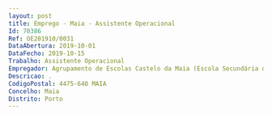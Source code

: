 ```yaml
--- 
layout: post
title: Emprego - Maia - Assistente Operacional
Id: 70386
Ref: OE201910/0031
DataAbertura: 2019-10-01
DataFecho: 2019-10-15
Trabalho: Assistente Operacional
Empregador: Agrupamento de Escolas Castelo da Maia (Escola Secundária do Castelo da Maia - Sede)
Descricao: .
CodigoPostal: 4475-640 MAIA
Concelho: Maia
Distrito: Porto
--- 
```

